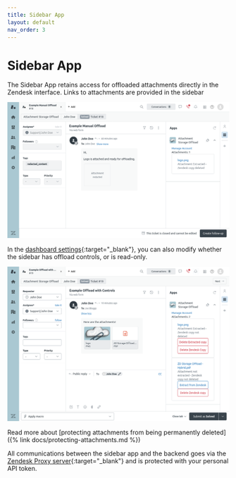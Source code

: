 ```yaml
---
title: Sidebar App
layout: default
nav_order: 3
---
```


# Sidebar App

The Sidebar App retains access for offloaded attachments directly in the Zendesk interface. Links to attachments are provided in the sidebar

![Image](/assets/images/docs/sidebar-app/zd-offloaded.png)

In the [dashboard settings](https://zd-external-attachment-storage.eh7p.com/settings){:target="_blank"}, you can also modify whether the sidebar has offload controls, or is read-only.

![Image](/assets/images/docs/sidebar-app/sidebar-controls.png)

Read more about [protecting attachments from being permanently deleted]({% link docs/protecting-attachments.md %})

All communications between the sidebar app and the backend goes via the [Zendesk Proxy server](https://developer.zendesk.com/documentation/apps/app-developer-guide/making-api-requests-from-a-zendesk-app/#making-a-request-to-a-third-party-api){:target="_blank"} and is protected with your personal API token.